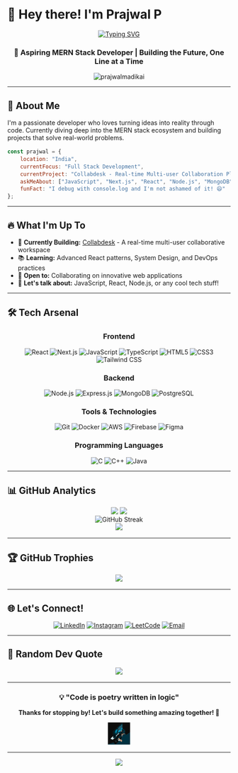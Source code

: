 # 👋 Hey there! I'm Prajwal P

<div align="center">
  
  [![Typing SVG](https://readme-typing-svg.herokuapp.com?font=Fira+Code&size=22&duration=3000&pause=1000&color=2E9EF7&center=true&vCenter=true&width=600&lines=Full+Stack+Developer;MERN+Stack+Enthusiast;Problem+Solver;Always+Learning+New+Technologies)](https://git.io/typing-svg)
  
  ### 🚀 Aspiring MERN Stack Developer | Building the Future, One Line at a Time
  
  <img src="https://komarev.com/ghpvc/?username=prajwalmadikai&label=Profile%20views&color=0e75b6&style=flat" alt="prajwalmadikai" />
  
</div>

---

## 🌟 About Me

I'm a passionate developer who loves turning ideas into reality through code. Currently diving deep into the MERN stack ecosystem and building projects that solve real-world problems.

```javascript
const prajwal = {
    location: "India",
    currentFocus: "Full Stack Development",
    currentProject: "Collabdesk - Real-time Multi-user Collaboration Platform",
    askMeAbout: ["JavaScript", "Next.js", "React", "Node.js", "MongoDB", "System Design"],
    funFact: "I debug with console.log and I'm not ashamed of it! 😄"
};
```

---

## 🔥 What I'm Up To

- 🎯 **Currently Building:** [Collabdesk](https://github.com/PrajwalMadikai) - A real-time multi-user collaborative workspace
- 📚 **Learning:** Advanced React patterns, System Design, and DevOps practices
- 🤝 **Open to:** Collaborating on innovative web applications
- 💬 **Let's talk about:** JavaScript, React, Node.js, or any cool tech stuff!

---

## 🛠️ Tech Arsenal

<div align="center">

### Frontend
![React](https://img.shields.io/badge/React-20232A?style=for-the-badge&logo=react&logoColor=61DAFB)
![Next.js](https://img.shields.io/badge/Next.js-000000?style=for-the-badge&logo=next.js&logoColor=white)
![JavaScript](https://img.shields.io/badge/JavaScript-F7DF1E?style=for-the-badge&logo=javascript&logoColor=black)
![TypeScript](https://img.shields.io/badge/TypeScript-007ACC?style=for-the-badge&logo=typescript&logoColor=white)
![HTML5](https://img.shields.io/badge/HTML5-E34F26?style=for-the-badge&logo=html5&logoColor=white)
![CSS3](https://img.shields.io/badge/CSS3-1572B6?style=for-the-badge&logo=css3&logoColor=white)
![Tailwind CSS](https://img.shields.io/badge/Tailwind_CSS-38B2AC?style=for-the-badge&logo=tailwind-css&logoColor=white)

### Backend
![Node.js](https://img.shields.io/badge/Node.js-43853D?style=for-the-badge&logo=node.js&logoColor=white)
![Express.js](https://img.shields.io/badge/Express.js-404D59?style=for-the-badge&logo=express&logoColor=white)
![MongoDB](https://img.shields.io/badge/MongoDB-4EA94B?style=for-the-badge&logo=mongodb&logoColor=white)
![PostgreSQL](https://img.shields.io/badge/PostgreSQL-316192?style=for-the-badge&logo=postgresql&logoColor=white)

### Tools & Technologies
![Git](https://img.shields.io/badge/Git-F05032?style=for-the-badge&logo=git&logoColor=white)
![Docker](https://img.shields.io/badge/Docker-2496ED?style=for-the-badge&logo=docker&logoColor=white)
![AWS](https://img.shields.io/badge/AWS-232F3E?style=for-the-badge&logo=amazon-aws&logoColor=white)
![Firebase](https://img.shields.io/badge/Firebase-FFCA28?style=for-the-badge&logo=firebase&logoColor=black)
![Figma](https://img.shields.io/badge/Figma-F24E1E?style=for-the-badge&logo=figma&logoColor=white)

### Programming Languages
![C](https://img.shields.io/badge/C-00599C?style=for-the-badge&logo=c&logoColor=white)
![C++](https://img.shields.io/badge/C++-00599C?style=for-the-badge&logo=c%2B%2B&logoColor=white)
![Java](https://img.shields.io/badge/Java-ED8B00?style=for-the-badge&logo=java&logoColor=white)

</div>

---

## 📊 GitHub Analytics

<div align="center">
  <img height="180em" src="https://github-readme-stats.vercel.app/api?username=prajwalmadikai&show_icons=true&theme=tokyonight&include_all_commits=true&count_private=true"/>
  <img height="180em" src="https://github-readme-stats.vercel.app/api/top-langs/?username=prajwalmadikai&layout=compact&theme=tokyonight"/>
</div>

<div align="center">
  <img src="https://streak-stats.demolab.com/?user=PrajwalMadikai&theme=tokyonight" alt="GitHub Streak" />
</div>

<div align="center">
  <img src="https://github-readme-activity-graph.vercel.app/graph?username=prajwalmadikai&theme=tokyo-night&bg_color=1a1b27&color=70a5fd&line=bf91f3&point=38bdae&area=true&hide_border=true" />
</div>

---

## 🏆 GitHub Trophies

<div align="center">
  <img src="https://github-profile-trophy.vercel.app/?username=prajwalmadikai&theme=tokyonight&no-frame=true&no-bg=false&margin-w=4" />
</div>

---

## 🌐 Let's Connect!

<div align="center">

[![LinkedIn](https://img.shields.io/badge/LinkedIn-0077B5?style=for-the-badge&logo=linkedin&logoColor=white)](https://linkedin.com/in/prajwal-p-abb349248)
[![Instagram](https://img.shields.io/badge/Instagram-E4405F?style=for-the-badge&logo=instagram&logoColor=white)](https://instagram.com/prajw6l)
[![LeetCode](https://img.shields.io/badge/LeetCode-FFA116?style=for-the-badge&logo=leetcode&logoColor=black)](https://www.leetcode.com/prajwalm10)
[![Email](https://img.shields.io/badge/Email-D14836?style=for-the-badge&logo=gmail&logoColor=white)](mailto:prajwalmadikai@gmail.com)

</div>

---

## 💭 Random Dev Quote

<div align="center">

![](https://quotes-github-readme.vercel.app/api?type=horizontal&theme=tokyonight)

</div>

---

 

<div align="center">
  
  ### 💡 "Code is poetry written in logic"
  
  **Thanks for stopping by! Let's build something amazing together! 🚀**
  
  <img src="https://raw.githubusercontent.com/Potential17/Potential17/master/user%20(2).gif" width="50" height="50">
  
</div>

---

<div align="center">
  <img src="https://capsule-render.vercel.app/api?type=waving&color=gradient&height=100&section=footer&width=100%"/>
</div>
